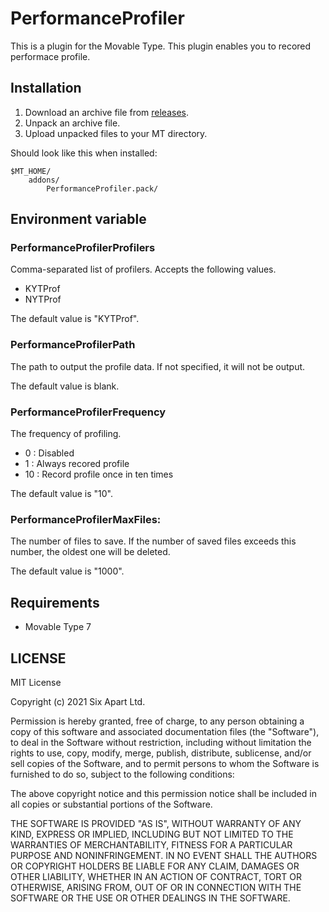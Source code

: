 # PerformanceProfiler

This is a plugin for the Movable Type.
This plugin enables you to recored performace profile.


## Installation

1. Download an archive file from [releases](https://github.com/movabletype/mt-plugin-PerformanceProfiler/releases).
1. Unpack an archive file.
1. Upload unpacked files to your MT directory.

Should look like this when installed:

    $MT_HOME/
        addons/
            PerformanceProfiler.pack/

## Environment variable

### PerformanceProfilerProfilers

Comma-separated list of profilers.
Accepts the following values.

* KYTProf
* NYTProf

The default value is "KYTProf".

### PerformanceProfilerPath

The path to output the profile data.
If not specified, it will not be output.

The default value is blank.

### PerformanceProfilerFrequency

The frequency of profiling.

* 0 : Disabled
* 1 : Always recored profile
* 10 : Record profile once in ten times

The default value is "10".

### PerformanceProfilerMaxFiles:

The number of files to save.
If the number of saved files exceeds this number, the oldest one will be deleted.

The default value is "1000".

## Requirements

* Movable Type 7

## LICENSE

MIT License

Copyright (c) 2021 Six Apart Ltd.

Permission is hereby granted, free of charge, to any person obtaining a copy
of this software and associated documentation files (the "Software"), to deal
in the Software without restriction, including without limitation the rights
to use, copy, modify, merge, publish, distribute, sublicense, and/or sell
copies of the Software, and to permit persons to whom the Software is
furnished to do so, subject to the following conditions:

The above copyright notice and this permission notice shall be included in all
copies or substantial portions of the Software.

THE SOFTWARE IS PROVIDED "AS IS", WITHOUT WARRANTY OF ANY KIND, EXPRESS OR
IMPLIED, INCLUDING BUT NOT LIMITED TO THE WARRANTIES OF MERCHANTABILITY,
FITNESS FOR A PARTICULAR PURPOSE AND NONINFRINGEMENT. IN NO EVENT SHALL THE
AUTHORS OR COPYRIGHT HOLDERS BE LIABLE FOR ANY CLAIM, DAMAGES OR OTHER
LIABILITY, WHETHER IN AN ACTION OF CONTRACT, TORT OR OTHERWISE, ARISING FROM,
OUT OF OR IN CONNECTION WITH THE SOFTWARE OR THE USE OR OTHER DEALINGS IN THE
SOFTWARE.
